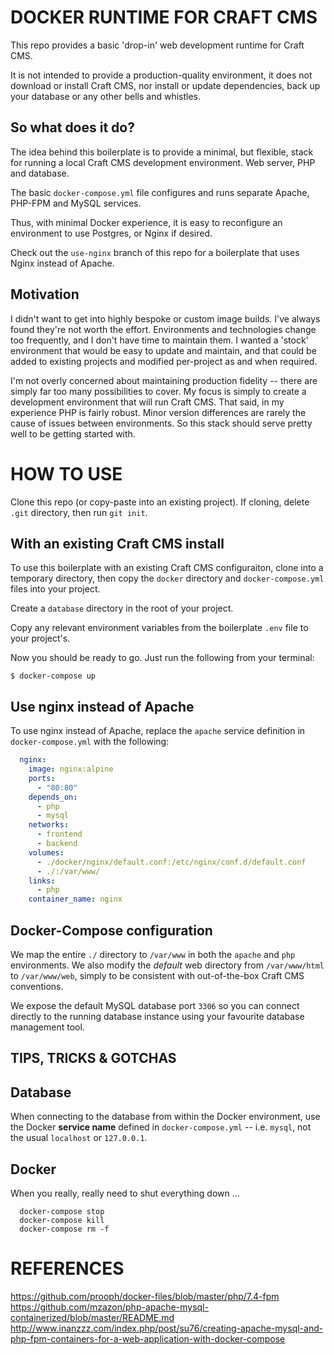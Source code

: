 # DOCKER RUNTIME FOR CRAFT CMS

This repo provides a basic 'drop-in' web development runtime for Craft CMS.

It is not intended to provide a production-quality environment, it does not download or install Craft CMS, nor install or update dependencies, back up your database or any other bells and whistles.

## So what does it do?

The idea behind this boilerplate is to provide a minimal, but flexible, stack for running a local Craft CMS development environment. Web server, PHP and database.

The basic `docker-compose.yml` file configures and runs separate Apache, PHP-FPM and MySQL services.

Thus, with minimal Docker experience, it is easy to reconfigure an environment to use Postgres, or Nginx if desired.

Check out the `use-nginx` branch of this repo for a boilerplate that uses Nginx instead of Apache.

## Motivation

I didn't want to get into highly bespoke or custom image builds. I've always found they're not worth the effort. Environments and technologies change too frequently, and I don't have time to maintain them. I wanted a 'stock' environment that would be easy to update and maintain, and that could be added to existing projects and modified per-project as and when required.

I'm not overly concerned about maintaining production fidelity -- there are simply far too many possibilities to cover. My focus is simply to create a development environment that will run Craft CMS. That said, in my experience PHP is fairly robust. Minor version differences are rarely the cause of issues between environments. So this stack should serve pretty well to be getting started with.


# HOW TO USE

Clone this repo (or copy-paste into an existing project).
If cloning, delete `.git` directory, then run `git init`.

## With an existing Craft CMS install

To use this boilerplate with an existing Craft CMS configuraiton, clone into a temporary directory, then copy the `docker` directory and `docker-compose.yml` files into your project.

Create a `database` directory in the root of your project.

Copy any relevant environment variables from the boilerplate `.env` file to your project's.

Now you should be ready to go. Just run the following from your terminal:

```shell
$ docker-compose up
```

## Use nginx instead of Apache

To use nginx instead of Apache, replace the `apache` service definition in `docker-compose.yml` with the following:
```yaml
  nginx:
    image: nginx:alpine
    ports:
      - "80:80"
    depends_on:
      - php
      - mysql
    networks:
      - frontend
      - backend
    volumes:
      - ./docker/nginx/default.conf:/etc/nginx/conf.d/default.conf
      - ./:/var/www/
    links:
      - php
    container_name: nginx
```


## Docker-Compose configuration

We map the entire `./` directory to `/var/www` in both the `apache` and `php` environments.
We also modify the _default_ web directory from `/var/www/html` to `/var/www/web`, simply to be consistent with out-of-the-box Craft CMS conventions.

We expose the default MySQL database port `3306` so you can connect directly to the running database instance using your favourite database management tool.

## TIPS, TRICKS & GOTCHAS

## Database
When connecting to the database from within the Docker environment, use the Docker **service name** defined in `docker-compose.yml` -- i.e. `mysql`, not the usual `localhost` or `127.0.0.1`.

## Docker

When you really, really need to shut everything down ...
```shell
  docker-compose stop
  docker-compose kill
  docker-compose rm -f
```

# REFERENCES

https://github.com/prooph/docker-files/blob/master/php/7.4-fpm  
https://github.com/mzazon/php-apache-mysql-containerized/blob/master/README.md  
http://www.inanzzz.com/index.php/post/su76/creating-apache-mysql-and-php-fpm-containers-for-a-web-application-with-docker-compose